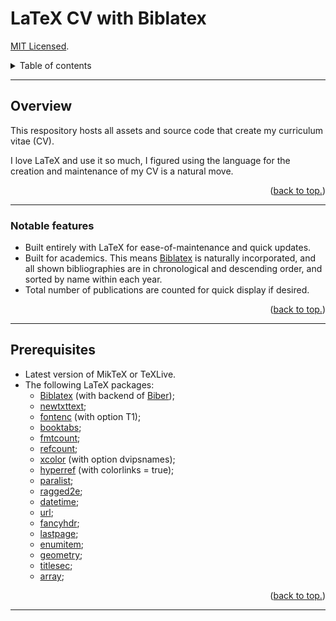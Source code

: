 # LaTeX CV with Biblatex

[MIT Licensed](https://github.com/PaulTran47/CV/blob/master/LICENCE.md).

<details>
  <summary>Table of contents</summary>
  <ul>
    <li>
      <a href="#overview">Overview</a>
      <ul>
        <li><a href="#notable-features">Notable features</a></li>
      </ul>
    </li>
    <li><a href="#prerequisites">Prerequisites</a></li>
  </ul>
</details>

---

## Overview
This respository hosts all assets and source code that create my curriculum vitae (CV).

I love LaTeX and use it so much, I figured using the language for the creation and maintenance of my CV is a natural move. 

<p align="right">
  (<a href="#latex-cv-with-biblatex">back to top.</a>)
</p>

---

### Notable features
* Built entirely with LaTeX for ease-of-maintenance and quick updates.
* Built for academics. This means [Biblatex](https://ctan.org/pkg/biblatex?lang=en) is naturally incorporated, and all shown bibliographies are in chronological and descending order, and sorted by name within each year.
* Total number of publications are counted for quick display if desired. 

<p align="right">
  (<a href="#latex-cv-with-biblatex">back to top.</a>)
</p>

---

## Prerequisites
* Latest version of MikTeX or TeXLive.
* The following LaTeX packages:
  * [Biblatex](https://ctan.org/pkg/biblatex) (with backend of [Biber](https://ctan.org/pkg/biber));
  * [newtxttext](https://ctan.org/pkg/newtx);
  * [fontenc](https://ctan.org/pkg/fontenc) (with option T1);
  * [booktabs](https://ctan.org/pkg/booktabs);
  * [fmtcount](https://ctan.org/pkg/fmtcount);
  * [refcount](https://ctan.org/pkg/refcount);
  * [xcolor](https://ctan.org/pkg/xcolor) (with option dvipsnames);
  * [hyperref](https://ctan.org/pkg/hyperref) (with colorlinks = true);
  * [paralist](https://ctan.org/pkg/paralist);
  * [ragged2e](https://ctan.org/pkg/ragged2e);
  * [datetime](https://ctan.org/pkg/datetime);
  * [url](https://ctan.org/pkg/url);
  * [fancyhdr](https://ctan.org/pkg/fancyhdr);
  * [lastpage](https://ctan.org/pkg/lastpage);
  * [enumitem](https://ctan.org/pkg/enumitem);
  * [geometry](https://ctan.org/pkg/geometry);
  * [titlesec](https://ctan.org/pkg/titlesec);
  * [array](https://ctan.org/pkg/array);

<p align="right">
  (<a href="#latex-cv-with-biblatex">back to top.</a>)
</p>

---